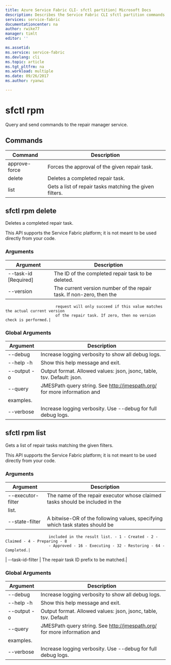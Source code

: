 ```yaml
---
title: Azure Service Fabric CLI- sfctl partition| Microsoft Docs
description: Describes the Service Fabric CLI sfctl partition commands.
services: service-fabric
documentationcenter: na
author: rwike77
manager: timlt
editor: ''

ms.assetid: 
ms.service: service-fabric
ms.devlang: cli
ms.topic: article
ms.tgt_pltfrm: na
ms.workload: multiple
ms.date: 09/26/2017
ms.author: ryanwi

---
```


# sfctl rpm
Query and send commands to the repair manager service.

## Commands
|Command|Description|
| --- | --- |
|    approve-force| Forces the approval of the given repair task.|
|    delete       | Deletes a completed repair task.|
|    list         | Gets a list of repair tasks matching the given filters.|

## sfctl rpm delete
Deletes a completed repair task.

This API supports the Service Fabric platform; it is not meant to be used directly from your
        code. 

### Arguments
|Argument|Description|
| --- | --- |
|    --task-id [Required]| The ID of the completed repair task to be deleted.|
|    --version           | The current version number of the repair task. If non-zero, then the
                          request will only succeed if this value matches the actual current version
                          of the repair task. If zero, then no version check is performed.|

### Global Arguments
|Argument|Description|
| --- | --- |
|    --debug             | Increase logging verbosity to show all debug logs.|
|    --help -h           | Show this help message and exit.|
|    --output -o         | Output format.  Allowed values: json, jsonc, table, tsv.  Default: json.
|    --query             | JMESPath query string. See http://jmespath.org/ for more information and
                          examples.|
|    --verbose           | Increase logging verbosity. Use --debug for full debug logs.|


## sfctl rpm list
Gets a list of repair tasks matching the given filters.

This API supports the Service Fabric platform; it is not meant to be used directly from your
        code. 

### Arguments
|Argument|Description|
| --- | --- |
|    --executor-filter| The name of the repair executor whose claimed tasks should be included in the
                       list.|
|    --state-filter   | A bitwise-OR of the following values, specifying which task states should be
                       included in the result list. - 1 - Created - 2 - Claimed - 4 - Preparing - 8
                       - Approved - 16 - Executing - 32 - Restoring - 64 - Completed.|
|    --task-id-filter | The repair task ID prefix to be matched.|

### Global Arguments
|Argument|Description|
| --- | --- |
|    --debug          | Increase logging verbosity to show all debug logs.|
|    --help -h        | Show this help message and exit.|
|    --output -o      | Output format.  Allowed values: json, jsonc, table, tsv.  Default| json.|
|    --query          | JMESPath query string. See http://jmespath.org/ for more information and
                       examples.|
|    --verbose        | Increase logging verbosity. Use --debug for full debug logs.|
